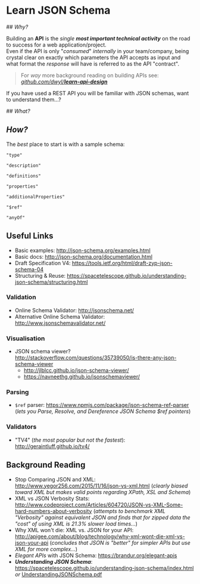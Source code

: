 # Learn JSON Schema

## _Why?_

Building an **API** is the _single **most important technical activity**_
on the road to success for a web application/project. <br />
Even if the API is only "_consumed_" _internally_ in your team/company,
being crystal clear on exactly which parameters the API accepts as input and
what format the _response_ will have is referred to as the API "contract".

> For _way_ more background reading on building APIs
see: [_github.com/dwyl/**learn-api-design**_](https://github.com/dwyl/learn-api-design)

If you have used a REST API you will be familiar with JSON schemas, want to understand them...?

## _What?_


## _How?_

The _best_ place to start is with a sample schema:



`"type"`


`"description"`


`"definitions"`


`"properties"`

`"additionalProperties"`


`"$ref"`


`"anyOf"`





## Useful Links

+ Basic examples: http://json-schema.org/examples.html
+ Basic docs: http://json-schema.org/documentation.html
+ Draft Specification V4: https://tools.ietf.org/html/draft-zyp-json-schema-04
+ Structuring & Reuse:
https://spacetelescope.github.io/understanding-json-schema/structuring.html

### Validation

+ Online Schema Validator: http://jsonschema.net/
+ Alternative Online Schema Validator: http://www.jsonschemavalidator.net/

### Visualisation

+ JSON schema viewer? http://stackoverflow.com/questions/35739050/is-there-any-json-schema-viewer
  + http://jlblcc.github.io/json-schema-viewer/
  + https://navneethg.github.io/jsonschemaviewer/

### Parsing

+ `$ref` parser: https://www.npmjs.com/package/json-schema-ref-parser
(_lets you Parse, Resolve, and Dereference JSON Schema $ref pointers_)

### Validators

+ "TV4" (_the most popular but not the fastest_): http://geraintluff.github.io/tv4/


## Background Reading

+ Stop Comparing JSON and XML: http://www.yegor256.com/2015/11/16/json-vs-xml.html
(_clearly biased toward XML but makes valid points regarding XPath, XSL and Schema_)
+ XML vs JSON Verbosity Stats:
http://www.codeproject.com/Articles/604720/JSON-vs-XML-Some-hard-numbers-about-verbosity
(_attempts to benchmark XML "Verbosity" against equivalent JSON and finds that
for zipped data the "cost" of using XML is 21.3% slower load times..._)
+ Why XML won't die: XML vs. JSON for your API:
http://apigee.com/about/blog/technology/why-xml-wont-die-xml-vs-json-your-api
(_concludes that JSON is "better" for simpler APIs but use XML for more complex..._)
+ _Elegant APIs_ with JSON Schema: https://brandur.org/elegant-apis
+ ***Understanding JSON Schema***: https://spacetelescope.github.io/understanding-json-schema/index.html _or_  [UnderstandingJSONSchema.pdf](https://github.com/dwyl/learn-json-schema/files/553730/UnderstandingJSONSchema.pdf)
